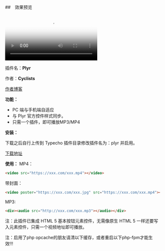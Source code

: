 ##　效果预览

<video poster="https://inwao.com/usr/uploads/2017/03/4008215693.jpg" src="http://cdn.darkhat.xyz//upload/Unbroken%20-%20Motivational%20Video.mp4"></video>



插件名：**Plyr**

作者：**Cyclists**

[作者博客](https://inwao.com)

**功能：**
* PC 端与手机端自适应
* 与 Plyr 官方控件样式同步。
* 只需一个插件，即可播放MP3/MP4

**安装：**

下载之后自行上传到 Typecho 插件目录修改插件名为：plyr 并启用。

[下载地址](https://down.inwao.com/plugins/plyr.zip)

**使用：**
MP4：
``` html
<video src="https://xxx.com/xxx.mp4"></video>
```

带封面：
``` html
<video poster="https://xxx.com/xxx.jpg" src="https://xxx.com/xxx.mp4"></video>
```

MP3:
``` html
<div><audio src="http://xxx.com/xxx.mp3"></audio></div>
```

注：此插件已集成 HTML 5 基本按钮元素控件，无需像原生 HTML 5 一样还要写入元素控件，只需一个视频地址即可播放。

注：启用了php opcache的朋友请清以下缓存，或者重启以下php-fpm才能生效!!!